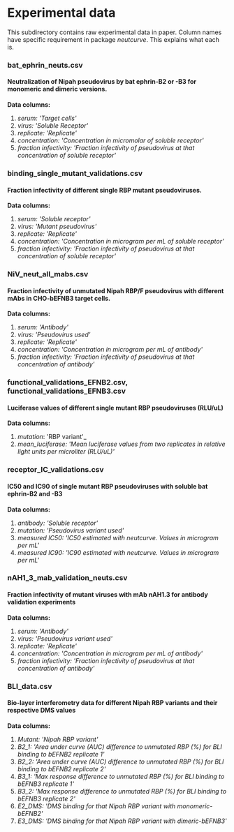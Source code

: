 # Experimental data
This subdirectory contains raw experimental data in paper. Column names have specific requirement in package _neutcurve_. This explains what each is.


### **bat_ephrin_neuts.csv** 
#### Neutralization of Nipah pseudovirus by bat ephrin-B2 or -B3 for monomeric and dimeric versions. 

**Data columns:**
1. _serum: 'Target cells'_
2. _virus: 'Soluble Receptor'_
3. _replicate: 'Replicate'_
4. _concentration: 'Concentration in micromolar of soluble receptor'_
5. _fraction infectivity: 'Fraction infectivity of pseudovirus at that concentration of soluble receptor'_  

### **binding_single_mutant_validations.csv** 
#### Fraction infectivity of different single RBP mutant pseudoviruses. 

**Data columns:**
1. _serum: 'Soluble receptor'_
2. _virus: 'Mutant pseudovirus'_
3. _replicate: 'Replicate'_
4. _concentration: 'Concentration in microgram per mL of soluble receptor'_
5. _fraction infectivity: 'Fraction infectivity of pseudovirus at that concentration of soluble receptor'_  

### **NiV_neut_all_mabs.csv** 
#### Fraction infectivity of unmutated Nipah RBP/F pseudovirus with different mAbs in CHO-bEFNB3 target cells. 

**Data columns:**
1. _serum: 'Antibody'_
2. _virus: 'Pseudovirus used'_
3. _replicate: 'Replicate'_
4. _concentration: 'Concentration in microgram per mL of antibody'_
5. _fraction infectivity: 'Fraction infectivity of pseudovirus at that concentration of antibody'_  

### **functional_validations_EFNB2.csv, functional_validations_EFNB3.csv**
#### Luciferase values of different single mutant RBP pseudoviruses (RLU/uL)

**Data columns:**
1. _mutation_: 'RBP variant'_
2. _mean_luciferase: 'Mean luciferase values from two replicates in relative light units per microliter (RLU/uL)'_


### **receptor_IC_validations.csv** 
#### IC50 and IC90 of single mutant RBP pseudoviruses with soluble bat ephrin-B2 and -B3

**Data columns:**
1. _antibody: 'Soluble receptor'_
2. _mutation: 'Pseudovirus variant used'_
3. _measured IC50: 'IC50 estimated with neutcurve. Values in microgram per mL'_
4. _measured IC90: 'IC90 estimated with neutcurve. Values in microgram per mL'_


### **nAH1_3_mab_validation_neuts.csv** 
#### Fraction infectivity of mutant viruses with mAb nAH1.3 for antibody validation experiments

**Data columns:**
1. _serum: 'Antibody'_
2. _virus: 'Pseudovirus variant used'_
3. _replicate: 'Replicate'_
4. _concentration: 'Concentration in microgram per mL of antibody'_
5. _fraction infectivity: 'Fraction infectivity of pseudovirus at that concentration of antibody'_  

### **BLI_data.csv** 
#### Bio-layer interferometry data for different Nipah RBP variants and their respective DMS values

**Data columns:**
1. _Mutant: 'Nipah RBP variant'_
2. _B2_1: 'Area under curve (AUC) difference to unmutated RBP (%) for BLI binding to bEFNB2 replicate 1'_
3. _B2_2: 'Area under curve (AUC) difference to unmutated RBP (%) for BLI binding to bEFNB2 replicate 2'_
4. _B3_1: 'Max response difference to unmutated RBP (%) for BLI binding to bEFNB3 replicate 1'_
5. _B3_2: 'Max response difference to unmutated RBP (%) for BLI binding to bEFNB3 replicate 2'_
6. _E2_DMS: 'DMS binding for that Nipah RBP variant with monomeric-bEFNB2'_
7. _E3_DMS: 'DMS binding for that Nipah RBP variant with dimeric-bEFNB3'_